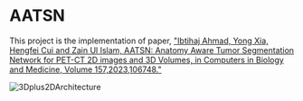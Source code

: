 # AATSN
This project is the implementation of paper, ["Ibtihaj Ahmad, Yong Xia, Hengfei Cui and Zain Ul Islam, AATSN: Anatomy Aware Tumor Segmentation Network for PET-CT 2D images and 3D Volumes, in Computers in Biology and Medicine, Volume 157,2023,106748." ](https://doi.org/10.1016/j.compbiomed.2023.106748) 


![3Dplus2DArchitecture](https://github.com/ibtihajahmadkhan/AATSN/assets/77004751/25294928-8fa7-4685-9a7c-fe81fb30cf6b)
